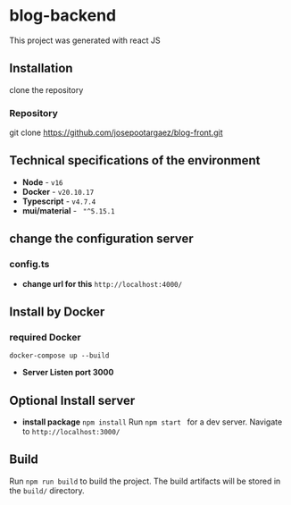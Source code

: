 # blog-backend

This project was generated with react JS

## Installation
 clone the repository

###  Repository
  git clone https://github.com/josepootargaez/blog-front.git

## Technical specifications of the environment

* **Node** - `v16`
* **Docker** - `v20.10.17`
* **Typescript** - `v4.7.4`
* **mui/material** - ` "^5.15.1`

## change the configuration server
  ### config.ts
  * **change  url for this**
    `http://localhost:4000/`

## Install by Docker
  ### required Docker
  
    docker-compose up --build
  * **Server Listen port 3000**



## Optional Install server
* **install package**
    `npm install`
Run `npm start ` for a dev server. Navigate to `http://localhost:3000/`


## Build

Run `npm run build` to build the project. The build artifacts will be stored in the `build/` directory.
